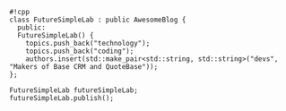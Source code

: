     #!cpp
    class FutureSimpleLab : public AwesomeBlog {
      public:
      FutureSimpleLab() {
        topics.push_back("technology");
        topics.push_back("coding");
        authors.insert(std::make_pair<std::string, std::string>("devs", "Makers of Base CRM and QuoteBase"));
    };

    FutureSimpleLab futureSimpleLab;
    futureSimpleLab.publish();
